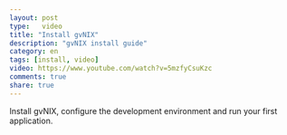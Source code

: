 ```yaml
---
layout: post
type:	video
title: "Install gvNIX"
description: "gvNIX install guide"
category: en
tags: [install, video]
video: https://www.youtube.com/watch?v=5mzfyCsuKzc
comments: true
share: true
---
```


Install gvNIX, configure the development environment and run your first application.